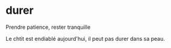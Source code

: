 # durer

Prendre patience, rester tranquille

Le chtit est endiablé aujourd'hui, il peut pas durer dans sa peau.
